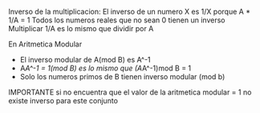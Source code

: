 Inverso de la multiplicacion:  El inverso de un numero X es 1/X porque A * 1/A = 1
Todos los numeros reales que no sean 0 tienen un inverso
Multiplicar 1/A es lo mismo que dividir por A 

En Aritmetica Modular 
- El inverso modular de A(mod B) es A^-1
- A*A^-1 = 1(mod B) es lo mismo que (A*A^-1)mod B = 1
- Solo los numeros primos de B tienen inverso modular (mod b)

IMPORTANTE si no encuentra que el valor de la aritmetica modular = 1 no existe inverso para este conjunto 